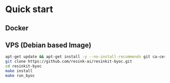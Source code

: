 # Quick start

## Docker

## VPS (Debian based Image)

```bash
apt-get update && apt-get install -y --no-install-recommends git ca-certificates make curl unzip wget
git clone https://github.com/resink-ai/resinkit-byoc.git
cd resinkit-byoc
make install
make run_byoc
```
